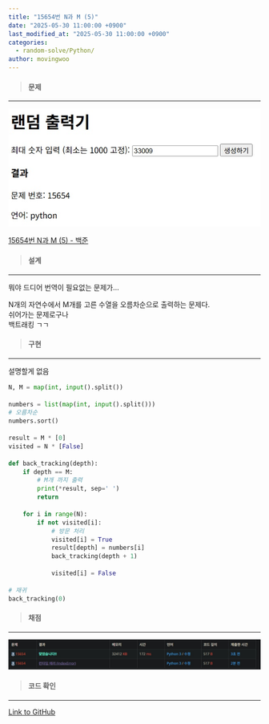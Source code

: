 ```yaml
---
title: "15654번 N과 M (5)"
date: "2025-05-30 11:00:00 +0900"
last_modified_at: "2025-05-30 11:00:00 +0900"
categories: 
  - random-solve/Python/
author: movingwoo
---
```

> #### 문제  
---  
  
![img01](/assets/images/posts/random-solve/Python/2025-05-30-15654/img01.jpg)  
  
[15654번 N과 M (5) - 백준](https://www.acmicpc.net/problem/15654)  
   
> #### 설계  
---
  
뭐야 드디어 번역이 필요없는 문제가...  
  
N개의 자연수에서 M개를 고른 수열을 오름차순으로 출력하는 문제다.  
쉬어가는 문제로구나  
백트래킹 ㄱㄱ  
  
> #### 구현  
---  
  
설명할게 없음  
  
```python
N, M = map(int, input().split())

numbers = list(map(int, input().split()))
# 오름차순
numbers.sort()

result = M * [0]
visited = N * [False]

def back_tracking(depth):
    if depth == M:
        # M개 까지 출력
        print(*result, sep=' ')
        return
    
    for i in range(N):
        if not visited[i]:
            # 방문 처리
            visited[i] = True
            result[depth] = numbers[i]
            back_tracking(depth + 1)

            visited[i] = False

# 재귀
back_tracking(0)
```
  
> #### 채점  
---  

![img02](/assets/images/posts/random-solve/Python/2025-05-30-15654/img02.jpg)  
  
> #### 코드 확인   
---  
  
[Link to GitHub](https://raw.githubusercontent.com/movingwoo/movingwoo-snippets/refs/heads/main/random-solve/Python/2025-05-30-15654.py)